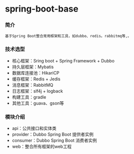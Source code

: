 # spring-boot-base

### 简介
    基于Spring Boot整合常用框架和工具，如dubbo、redis。rabbitmq等,。
    
### 技术选型
* 核心框架：Sring boot + Spring Framework + Dubbo
* 持久层框架：Mybatis
* 数据库连接池：HikariCP
* 缓存框架：Redis + Jedis
* 消息框架：RabbitMQ
* 日志框架：slf4j + logback
* 构建工具：gradle
* 其他工具：guava、gson等

### 模块介绍
* api：公共接口和实体类
* provider：Dubbo Spring Boot 提供者实例
* consumer：Dubbo Spring Boot 消费者实例
* web：整合所有框架的web工程